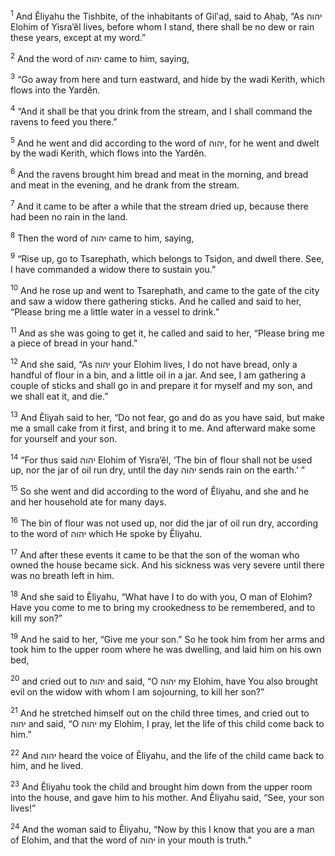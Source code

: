<sup>1</sup> And Ĕliyahu the Tishbite, of the inhabitants of Gil‛aḏ, said to Aḥaḇ, “As יהוה Elohim of Yisra’ĕl lives, before whom I stand, there shall be no dew or rain these years, except at my word.”

<sup>2</sup> And the word of יהוה came to him, saying,

<sup>3</sup> “Go away from here and turn eastward, and hide by the wadi Kerith, which flows into the Yardĕn.

<sup>4</sup> “And it shall be that you drink from the stream, and I shall command the ravens to feed you there.”

<sup>5</sup> And he went and did according to the word of יהוה, for he went and dwelt by the wadi Kerith, which flows into the Yardĕn.

<sup>6</sup> And the ravens brought him bread and meat in the morning, and bread and meat in the evening, and he drank from the stream.

<sup>7</sup> And it came to be after a while that the stream dried up, because there had been no rain in the land.

<sup>8</sup> Then the word of יהוה came to him, saying,

<sup>9</sup> “Rise up, go to Tsarephath, which belongs to Tsiḏon, and dwell there. See, I have commanded a widow there to sustain you.”

<sup>10</sup> And he rose up and went to Tsarephath, and came to the gate of the city and saw a widow there gathering sticks. And he called and said to her, “Please bring me a little water in a vessel to drink.”

<sup>11</sup> And as she was going to get it, he called and said to her, “Please bring me a piece of bread in your hand.”

<sup>12</sup> And she said, “As יהוה your Elohim lives, I do not have bread, only a handful of flour in a bin, and a little oil in a jar. And see, I am gathering a couple of sticks and shall go in and prepare it for myself and my son, and we shall eat it, and die.”

<sup>13</sup> And Ĕliyah said to her, “Do not fear, go and do as you have said, but make me a small cake from it first, and bring it to me. And afterward make some for yourself and your son.

<sup>14</sup> “For thus said יהוה Elohim of Yisra’ĕl, ‘The bin of flour shall not be used up, nor the jar of oil run dry, until the day יהוה sends rain on the earth.’ ”

<sup>15</sup> So she went and did according to the word of Ĕliyahu, and she and he and her household ate for many days.

<sup>16</sup> The bin of flour was not used up, nor did the jar of oil run dry, according to the word of יהוה which He spoke by Ĕliyahu.

<sup>17</sup> And after these events it came to be that the son of the woman who owned the house became sick. And his sickness was very severe until there was no breath left in him.

<sup>18</sup> And she said to Ĕliyahu, “What have I to do with you, O man of Elohim? Have you come to me to bring my crookedness to be remembered, and to kill my son?”

<sup>19</sup> And he said to her, “Give me your son.” So he took him from her arms and took him to the upper room where he was dwelling, and laid him on his own bed,

<sup>20</sup> and cried out to יהוה and said, “O יהוה my Elohim, have You also brought evil on the widow with whom I am sojourning, to kill her son?”

<sup>21</sup> And he stretched himself out on the child three times, and cried out to יהוה and said, “O יהוה my Elohim, I pray, let the life of this child come back to him.”

<sup>22</sup> And יהוה heard the voice of Ĕliyahu, and the life of the child came back to him, and he lived.

<sup>23</sup> And Ĕliyahu took the child and brought him down from the upper room into the house, and gave him to his mother. And Ĕliyahu said, “See, your son lives!”

<sup>24</sup> And the woman said to Ĕliyahu, “Now by this I know that you are a man of Elohim, and that the word of יהוה in your mouth is truth.”

